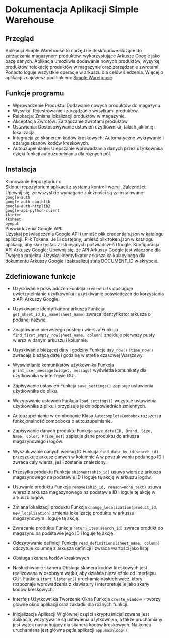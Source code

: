# Dokumentacja Aplikacji Simple Warehouse

## Przegląd
Aplikacja Simple Warehouse to narzędzie desktopowe służące do zarządzania magazynem produktów, wykorzystujące Arkusze Google jako bazę danych. Aplikacja umożliwia dodawanie nowych produktów, wysyłkę produktów, relokację produktów w magazynie oraz zarządzanie zwrotami. Ponadto loguje wszystkie operacje w arkuszu dla celów śledzenia. Więcej o aplikacji znajdziesz pod linkiem: [Simple Warehouse](https://www.linkedin.com/posts/damian-urba%C5%84ski-2a6976282_simplewarehouse-ecommercesolutions-inventorymanagement-activity-7157457285722587136-nqh1?utm_source=share&utm_medium=member_desktop)

## Funkcje programu
- Wprowadzenie Produktu: Dodawanie nowych produktów do magazynu.
- Wysyłka: Rejestrowanie i zarządzanie wysyłkami produktów.
- Relokacja: Zmiana lokalizacji produktów w magazynie.
- Akceptacja Zwrotów: Zarządzanie zwrotami produktów.
- Ustawienia: Dostosowywanie ustawień użytkownika, takich jak imię i lokalizacja.
- Integracja ze skanerem kodów kreskowych: Automatyczne wykrywanie i obsługa skanów kodów kreskowych.
- Autouzupełnianie: Ulepszanie wprowadzania danych przez użytkownika dzięki funkcji autouzupełniania dla różnych pól.

## Instalacja
Klonowanie Repozytorium:<br> Sklonuj repozytorium aplikacji z systemu kontroli wersji.
Zależności: Upewnij się, że wszystkie wymagane zależności są zainstalowane: <br>
```google-auth```<br>
```google-auth-oauthlib```<br>
```google-auth-httplib2```<br>
```google-api-python-client```<br>
```tkinter```<br>
```tksheet```<br>
```pynput```<br>
Poświadczenia Google API: <br>
Uzyskaj poświadczenia Google API i umieść plik credentials.json w katalogu aplikacji.
Plik Tokena: Jeśli dostępny, umieść plik token.json w katalogu aplikacji, aby skorzystać z istniejących poświadczeń Google.
Konfiguracja
API Arkuszy Google:
Upewnij się, że API Arkuszy Google jest włączone dla Twojego projektu.
Uzyskaj identyfikator arkusza kalkulacyjnego dla dokumentu Arkuszy Google i zaktualizuj stałą DOCUMENT_ID w skrypcie.<br>
## Zdefiniowane funkcje
- Uzyskiwanie poświadczeń
Funkcja ```credentials``` obsługuje uwierzytelnianie użytkownika i uzyskiwanie poświadczeń do korzystania z API Arkuszy Google.

- Uzyskiwanie identyfikatora arkusza
Funkcja ```get_sheet_id_by_name(sheet_name)``` zwraca identyfikator arkusza o podanej nazwie.

- Znajdowanie pierwszego pustego wiersza
Funkcja ```find_first_empty_row(sheet_name, column)``` znajduje pierwszy pusty wiersz w danym arkuszu i kolumnie.

- Uzyskiwanie bieżącej daty i godziny
Funkcje ```day_now()``` i ```time_now()``` zwracają bieżącą datę i godzinę w strefie czasowej Warszawy.

- Wyświetlanie komunikatów użytkownika
Funkcja ```print_user_message(widget, message)``` wyświetla komunikaty dla użytkownika w interfejsie GUI.

- Zapisywanie ustawień
Funkcja ```save_settings()``` zapisuje ustawienia użytkownika do pliku.

- Wczytywanie ustawień
Funkcja ```load_settings()``` wczytuje ustawienia użytkownika z pliku i przypisuje je do odpowiednich zmiennych.

- Autouzupełnianie w comboboxie
Klasa ```AutocompleteCombobox``` rozszerza funkcjonalność comboboxa o autouzupełnianie.

- Zapisywanie danych produktu
Funkcja ```save_data(ID, Brand, Size, Name, Color, Price_net)``` zapisuje dane produktu do arkusza magazynowego i logów.

- Wyszukiwanie danych według ID
Funkcja ```find_data_by_id(search_id)``` przeszukuje arkusz danych w kolumnie A w poszukiwaniu podanego ID i zwraca cały wiersz, jeśli zostanie znaleziony.

- Przesyłka produktu
Funkcja ```shipment(ship_id)``` usuwa wiersz z arkusza magazynowego na podstawie ID i loguje tę akcję w arkuszu logów.

- Usuwanie produktu
Funkcja ```remove(ship_id, reason=none_text)``` usuwa wiersz z arkusza magazynowego na podstawie ID i loguje tę akcję w arkuszu logów.

- Zmiana lokalizacji produktu
Funkcja ```change_localization(product_id, new_localization)``` zmienia lokalizację produktu w arkuszu magazynowym i loguje tę akcję.

- Zwracanie produktu
Funkcja ```return_item(search_id)``` zwraca produkt do magazynu na podstawie jego ID i loguje tę akcję.

- Odczytywanie definicji
Funkcja ```read_definitions(sheet_name, column)``` odczytuje kolumnę z arkusza definicji i zwraca wartości jako listę.

- Obsługa skanera kodów kreskowych

- Nasłuchiwanie skanera
Obsługa skanera kodów kreskowych jest realizowana w osobnym wątku, aby działała niezależnie od interfejsu GUI.
Funkcja ```start_listener()``` uruchamia nasłuchiwacz, który rozpoznaje wprowadzenia z klawiatury i interpretuje je jako skany kodów kreskowych.

- Interfejs Użytkownika
Tworzenie Okna
Funkcja ```create_window()``` tworzy główne okno aplikacji oraz zakładki dla różnych funkcji.

- Inicjalizacja Aplikacji
W głównej części skryptu inicjalizowana jest aplikacja, wczytywane są ustawienia użytkownika, a także uruchamiany jest wątek nasłuchujący dla skanera kodów kreskowych. Na końcu uruchamiana jest główna pętla aplikacji ```app.mainloop()```.
